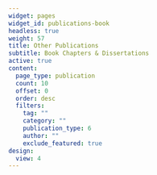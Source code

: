 ```yaml
---
widget: pages
widget_id: publications-book
headless: true
weight: 57
title: Other Publications
subtitle: Book Chapters & Dissertations
active: true
content:
  page_type: publication
  count: 10
  offset: 0
  order: desc
  filters:
    tag: ""
    category: ""
    publication_type: 6
    author: ""
    exclude_featured: true
design:
  view: 4
---
```

